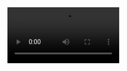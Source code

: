 <video width="50%" controls>
  <source src="https://github.com/sigitsugiharto/materi/raw/main/video-animasi-uas.mp4" type="video/mp4">
</video>
